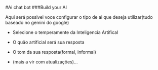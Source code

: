 #Ai chat bot
###Build your AI

Aqui será possivel voce configurar o tipo de ai que deseja utilizar(tudo baseado no gemini do google)
- Selecione o temperamente da Inteligencia Artifical
- O quão artificial será sua resposta
- O tom da sua resposta(formal, informal)

- (mais a vir com atualizações)...